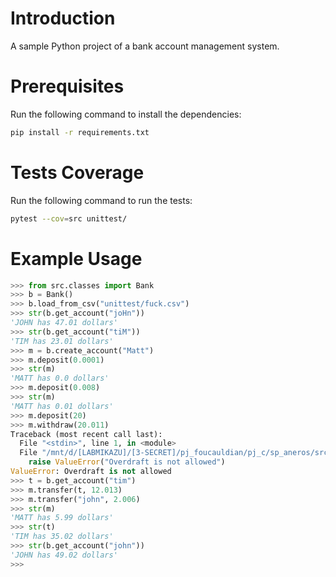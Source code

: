 # Introduction

A sample Python project of a bank account management system.

# Prerequisites

Run the following command to install the dependencies:

```bash
pip install -r requirements.txt
```

# Tests Coverage

Run the following command to run the tests:

```bash
pytest --cov=src unittest/
```

# Example Usage

```python
>>> from src.classes import Bank
>>> b = Bank()
>>> b.load_from_csv("unittest/fuck.csv")
>>> str(b.get_account("joHn"))
'JOHN has 47.01 dollars'
>>> str(b.get_account("tiM"))
'TIM has 23.01 dollars'
>>> m = b.create_account("Matt")
>>> m.deposit(0.0001)
>>> str(m)
'MATT has 0.0 dollars'
>>> m.deposit(0.008)
>>> str(m)
'MATT has 0.01 dollars'
>>> m.deposit(20)
>>> m.withdraw(20.011)
Traceback (most recent call last):
  File "<stdin>", line 1, in <module>
  File "/mnt/d/[LABMIKAZU]/[3-SECRET]/pj_foucauldian/pj_c/sp_aneros/src/classes.py", line 25, in withdraw
    raise ValueError("Overdraft is not allowed")
ValueError: Overdraft is not allowed
>>> t = b.get_account("tim")
>>> m.transfer(t, 12.013)
>>> m.transfer("john", 2.006)
>>> str(m)
'MATT has 5.99 dollars'
>>> str(t)
'TIM has 35.02 dollars'
>>> str(b.get_account("john"))
'JOHN has 49.02 dollars'
>>>
```
